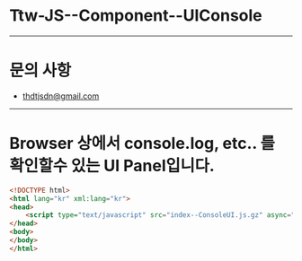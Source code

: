 # Ttw-JS--Component--UIConsole

---

# 문의 사항

- thdtjsdn@gmail.com

---

# Browser 상에서 console.log, etc.. 를 확인할수 있는 UI Panel입니다.

```html
<!DOCTYPE html>
<html lang="kr" xml:lang="kr">
<head>
    <script type="text/javascript" src="index--ConsoleUI.js.gz" async="false" defer="true"></script>
</head>
<body>
</body>
</html>
```
